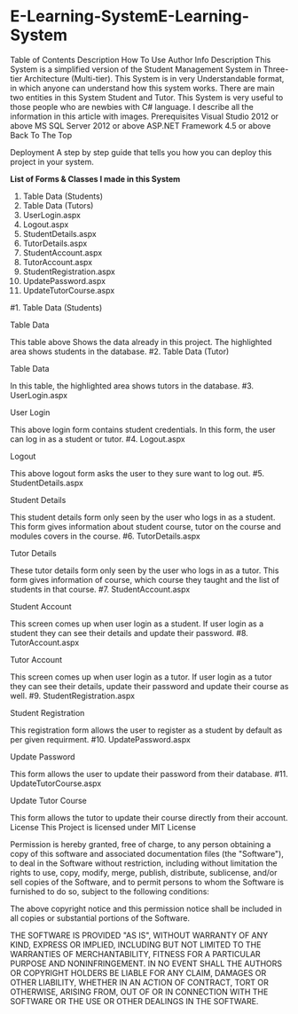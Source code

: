 # E-Learning-SystemE-Learning-System


Table of Contents
Description
How To Use
Author Info
Description
This System is a simplified version of the Student Management System in Three-tier Architecture (Multi-tier).
This System is in very Understandable format, in which anyone can understand how this system works.
There are main two entities in this System Student and Tutor.
This System is very useful to those people who are newbies with C# language.
I describe all the information in this article with images.
Prerequisites
Visual Studio 2012 or above
MS SQL Server 2012 or above
ASP.NET Framework 4.5 or above
Back To The Top

Deployment
A step by step guide that tells you how you can deploy this project in your system.

**List of Forms & Classes I made in this System**

1.  Table Data (Students)
2.  Table Data (Tutors)
3.  UserLogin.aspx
4.  Logout.aspx
5.  StudentDetails.aspx
6.  TutorDetails.aspx
7.  StudentAccount.aspx
8.  TutorAccount.aspx
9.  StudentRegistration.aspx
10. UpdatePassword.aspx
11. UpdateTutorCourse.aspx

#1. Table Data (Students)

Table Data

This table above Shows the data already in this project.
The highlighted area shows students in the database.
#2. Table Data (Tutor)

Table Data

In this table, the highlighted area shows tutors in the database.
#3. UserLogin.aspx

User Login

This above login form contains student credentials.
In this form, the user can log in as a student or tutor.
#4. Logout.aspx

Logout

This above logout form asks the user to they sure want to log out.
#5. StudentDetails.aspx

Student Details

This student details form only seen by the user who logs in as a student.
This form gives information about student course, tutor on the course and modules covers in the course.
#6. TutorDetails.aspx

Tutor Details

These tutor details form only seen by the user who logs in as a tutor.
This form gives information of course, which course they taught and the list of students in that course.
#7. StudentAccount.aspx

Student Account

This screen comes up when user login as a student.
If user login as a student they can see their details and update their password.
#8. TutorAccount.aspx

Tutor Account

This screen comes up when user login as a tutor.
If user login as a tutor they can see their details, update their password and update their course as well.
#9. StudentRegistration.aspx

Student Registration

This registration form allows the user to register as a student by default as per given requirment.
#10. UpdatePassword.aspx

Update Password

This form allows the user to update their password from their database.
#11. UpdateTutorCourse.aspx

Update Tutor Course

This form allows the tutor to update their course directly from their account.
License
This Project is licensed under MIT License



Permission is hereby granted, free of charge, to any person obtaining a copy
of this software and associated documentation files (the "Software"), to deal
in the Software without restriction, including without limitation the rights
to use, copy, modify, merge, publish, distribute, sublicense, and/or sell
copies of the Software, and to permit persons to whom the Software is
furnished to do so, subject to the following conditions:

The above copyright notice and this permission notice shall be included in all
copies or substantial portions of the Software.

THE SOFTWARE IS PROVIDED "AS IS", WITHOUT WARRANTY OF ANY KIND, EXPRESS OR
IMPLIED, INCLUDING BUT NOT LIMITED TO THE WARRANTIES OF MERCHANTABILITY,
FITNESS FOR A PARTICULAR PURPOSE AND NONINFRINGEMENT. IN NO EVENT SHALL THE
AUTHORS OR COPYRIGHT HOLDERS BE LIABLE FOR ANY CLAIM, DAMAGES OR OTHER
LIABILITY, WHETHER IN AN ACTION OF CONTRACT, TORT OR OTHERWISE, ARISING FROM,
OUT OF OR IN CONNECTION WITH THE SOFTWARE OR THE USE OR OTHER DEALINGS IN THE
SOFTWARE.
